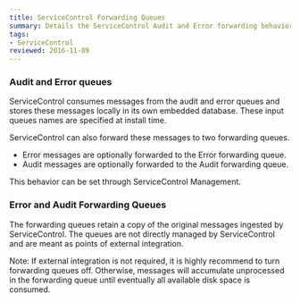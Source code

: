 ```yaml
---
title: ServiceControl Forwarding Queues
summary: Details the ServiceControl Audit and Error forwarding behavior and configuration
tags:
- ServiceControl
reviewed: 2016-11-09
---
```


### Audit and Error queues

ServiceControl consumes messages from the audit and error queues and stores these messages locally in its own embedded database. These input queues names are specified at install time.

ServiceControl can also forward these messages to two forwarding queues.

 * Error messages are optionally forwarded to the Error forwarding queue.
 * Audit messages are optionally forwarded to the Audit forwarding queue.

This behavior can be set through ServiceControl Management.


### Error and Audit Forwarding Queues

The forwarding queues retain a copy of the original messages ingested by ServiceControl.
The queues are not directly managed by ServiceControl and are meant as points of external integration.

Note: If external integration is not required, it is highly recommend to turn forwarding queues off. Otherwise, messages will accumulate unprocessed in the forwarding queue until eventually all available disk space is consumed.
